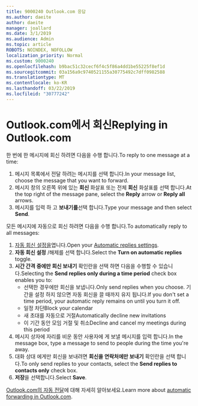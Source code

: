 ```yaml
---
title: 9000240 Outlook.com 응답
ms.author: daeite
author: daeite
manager: joallard
ms.date: 3/1/2019
ms.audience: Admin
ms.topic: article
ROBOTS: NOINDEX, NOFOLLOW
localization_priority: Normal
ms.custom: 9000240
ms.openlocfilehash: b9bac51c32cecf6f4c5f86a4dd1be55225f8ef1d
ms.sourcegitcommit: 03a156a9c9740521155a30775492c7dff0982588
ms.translationtype: MT
ms.contentlocale: ko-KR
ms.lasthandoff: 03/22/2019
ms.locfileid: "30777242"
---
```

# <a name="replying-in-outlookcom"></a><span data-ttu-id="e5a4e-102">Outlook.com에서 회신</span><span class="sxs-lookup"><span data-stu-id="e5a4e-102">Replying in Outlook.com</span></span>

<span data-ttu-id="e5a4e-103">한 번에 한 메시지에 회신 하려면 다음을 수행 합니다.</span><span class="sxs-lookup"><span data-stu-id="e5a4e-103">To reply to one message at a time:</span></span>

1. <span data-ttu-id="e5a4e-104">메시지 목록에서 전달 하려는 메시지를 선택 합니다.</span><span class="sxs-lookup"><span data-stu-id="e5a4e-104">In your message list, choose the message that you want to forward.</span></span>
2. <span data-ttu-id="e5a4e-105">메시지 창의 오른쪽 위에 있는 **회신** 화살표 또는 전체 **회신** 화살표를 선택 합니다.</span><span class="sxs-lookup"><span data-stu-id="e5a4e-105">At the top right of the message pane, select the **Reply** arrow or **Reply all** arrows.</span></span>
3. <span data-ttu-id="e5a4e-106">메시지를 입력 하 고 **보내기를**선택 합니다.</span><span class="sxs-lookup"><span data-stu-id="e5a4e-106">Type your message and then select **Send**.</span></span>

<span data-ttu-id="e5a4e-107">모든 메시지에 자동으로 회신 하려면 다음을 수행 합니다.</span><span class="sxs-lookup"><span data-stu-id="e5a4e-107">To automatically reply to all messages:</span></span>

1. <span data-ttu-id="e5a4e-108">[자동 회신 설정을](https://outlook.live.com/mail/options/mail/automaticReplies/automaticRepliesOption)엽니다.</span><span class="sxs-lookup"><span data-stu-id="e5a4e-108">Open your [Automatic replies settings](https://outlook.live.com/mail/options/mail/automaticReplies/automaticRepliesOption).</span></span>
2. <span data-ttu-id="e5a4e-109">**자동 회신 설정** /해제를 선택 합니다.</span><span class="sxs-lookup"><span data-stu-id="e5a4e-109">Select the **Turn on automatic replies** toggle.</span></span>
3. <span data-ttu-id="e5a4e-110">**시간 간격 중에만 회신 보내기** 확인란을 선택 하면 다음을 수행할 수 있습니다.</span><span class="sxs-lookup"><span data-stu-id="e5a4e-110">Selecting the **Send replies only during a time period** check box enables you to:</span></span>
    - <span data-ttu-id="e5a4e-111">선택한 경우에만 회신을 보냅니다.</span><span class="sxs-lookup"><span data-stu-id="e5a4e-111">Only send replies when you choose.</span></span> <span data-ttu-id="e5a4e-112">기간을 설정 하지 않으면 자동 회신을 끌 때까지 유지 됩니다.</span><span class="sxs-lookup"><span data-stu-id="e5a4e-112">If you don't set a time period, your automatic reply remains on until you turn it off.</span></span>
    - <span data-ttu-id="e5a4e-113">일정 차단</span><span class="sxs-lookup"><span data-stu-id="e5a4e-113">Block your calendar</span></span>
    - <span data-ttu-id="e5a4e-114">새 초대를 자동으로 거절</span><span class="sxs-lookup"><span data-stu-id="e5a4e-114">Automatically decline new invitations</span></span>
    - <span data-ttu-id="e5a4e-115">이 기간 동안 모임 거절 및 취소</span><span class="sxs-lookup"><span data-stu-id="e5a4e-115">Decline and cancel my meetings during this period</span></span>
4. <span data-ttu-id="e5a4e-116">메시지 상자에 자리를 비운 동안 사용자에 게 보낼 메시지를 입력 합니다.</span><span class="sxs-lookup"><span data-stu-id="e5a4e-116">In the message box, type a message to send to people during the time you're away.</span></span>
5. <span data-ttu-id="e5a4e-117">대화 상대 에게만 회신을 보내려면 **회신을 연락처에만 보내기** 확인란을 선택 합니다.</span><span class="sxs-lookup"><span data-stu-id="e5a4e-117">To only send replies to your contacts, select the **Send replies to contacts only** check box.</span></span>
6. <span data-ttu-id="e5a4e-118">**저장**을 선택합니다.</span><span class="sxs-lookup"><span data-stu-id="e5a4e-118">Select **Save**.</span></span>

<span data-ttu-id="e5a4e-119">[Outlook.com의 자동 전달](https://support.office.com/article/14614626-9855-48dc-a986-dec81d07b1a0)에 대해 자세히 알아보세요.</span><span class="sxs-lookup"><span data-stu-id="e5a4e-119">Learn more about [automatic forwarding in Outlook.com](https://support.office.com/article/14614626-9855-48dc-a986-dec81d07b1a0).</span></span>